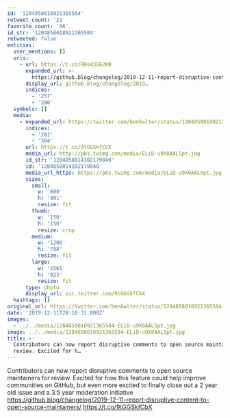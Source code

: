 ```yaml
---
id: '1204858018921365504'
retweet_count: '21'
favorite_count: '96'
id_str: '1204858018921365504'
retweeted: false
entities:
  user_mentions: []
  urls:
    - url: https://t.co/RHs43G62KB
      expanded_url: >-
        https://github.blog/changelog/2019-12-11-report-disruptive-content-to-open-source-maintainers/
      display_url: github.blog/changelog/2019…
      indices:
        - '257'
        - '280'
  symbols: []
  media:
    - expanded_url: https://twitter.com/benbalter/status/1204858018921365504/photo/1
      indices:
        - '281'
        - '304'
      url: https://t.co/9tGGSkfCbX
      media_url: http://pbs.twimg.com/media/ELiD-u9X0AAL5pt.jpg
      id_str: '1204858014102179840'
      id: '1204858014102179840'
      media_url_https: https://pbs.twimg.com/media/ELiD-u9X0AAL5pt.jpg
      sizes:
        small:
          w: '680'
          h: '401'
          resize: fit
        thumb:
          w: '150'
          h: '150'
          resize: crop
        medium:
          w: '1200'
          h: '708'
          resize: fit
        large:
          w: '1565'
          h: '923'
          resize: fit
      type: photo
      display_url: pic.twitter.com/9tGGSkfCbX
  hashtags: []
original_url: https://twitter.com/benbalter/status/1204858018921365504
date: '2019-12-11T20:18:31.000Z'
images:
  - ../../media/1204858018921365504-ELiD-u9X0AAL5pt.jpg
image: ../../media/1204858018921365504-ELiD-u9X0AAL5pt.jpg
title: >-
  Contributors can now report disruptive comments to open source maintainers for
  review. Excited for h…
---
```


Contributors can now report disruptive comments to open source maintainers for review. Excited for how this feature could help improve communities on GitHub, but even more excited to finally close out a 2 year old issue and a 3.5 year moderation initiative https://github.blog/changelog/2019-12-11-report-disruptive-content-to-open-source-maintainers/ https://t.co/9tGGSkfCbX